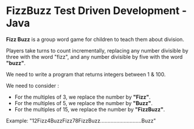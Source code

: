 # FizzBuzz Test Driven Development - Java
**Fizz Buzz** is a group word game for children to teach them about division.

Players take turns to count incrementally, replacing any number divisible by three with the word "fizz",
and any number divisible by five with the word **"buzz"**.


We need to write a program that returns integers between 1 & 100.

We need to consider :
- For the multiples of 3, we replace the number by **"Fizz"**.
- For the multiples of 5, we replace the number by **"Buzz"**.
- For the multiples of 15, we replace the number by **"FizzBuzz"**.

Example:
"12Fizz4BuzzFizz78FizzBuzz............................Buzz"